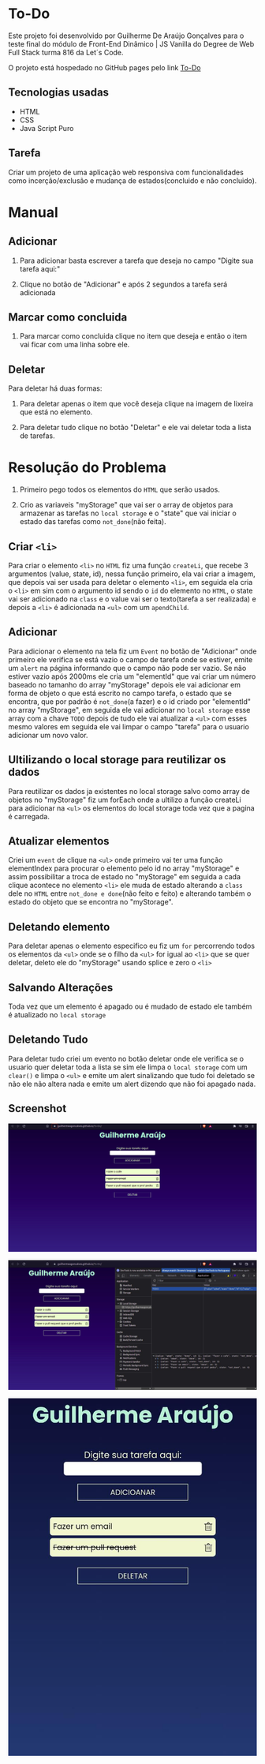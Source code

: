 # To-Do

Este projeto foi desenvolvido por Guilherme De Araújo Gonçalves para o teste final do módulo de Front-End Dinâmico | JS Vanilla do Degree de Web Full Stack turma 816 da Let´s Code.

O projeto está hospedado no GitHub pages pelo link [To-Do](https://guilhermeagoncalves.github.io/To-Do/)

## Tecnologias usadas

- HTML
- CSS
- Java Script Puro

## Tarefa

Criar um projeto de uma aplicação web responsiva com funcionalidades como incerção/exclusão e mudança de estados(concluido e não concluido).

# Manual 

## Adicionar

1. Para adicionar basta escrever a tarefa que deseja no campo "Digite sua tarefa aqui:"

2. Clique no botão de "Adicionar" e após 2 segundos a tarefa será adicionada

## Marcar como concluida


1. Para marcar como concluida clique no item que deseja e então o item vai ficar com uma linha sobre ele.

## Deletar

Para deletar há duas formas:

1. Para deletar apenas o item que você deseja clique na imagem de lixeira que está no elemento.

2. Para deletar tudo clique no botão "Deletar" e ele vai deletar toda a lista de tarefas.

# Resolução do Problema

1. Primeiro pego todos os elementos do `HTML` que serão usados.

2. Crio as variaveis "myStorage" que vai ser o array de objetos para armazenar as tarefas no `local storage` e o "state" que vai iniciar o estado das tarefas como `not_done`(não feita).

## Criar `<li>`

Para criar o elemento `<li>` no `HTML` fiz uma função `createLi`, que recebe 3 argumentos (value, state, id), nessa função primeiro, ela vai criar a imagem, que depois vai ser usada para deletar o elemento `<li>`, em seguida ela cria o `<li>` em sim com o argumento id sendo o `id` do elemento no `HTML`, o state vai ser adicionado na `class` e o value vai ser o texto(tarefa a ser realizada) e depois a `<li>` é adicionada na `<ul>` com um `apendChild`.

## Adicionar

Para adicionar o elemento na tela fiz um `Event` no botão de "Adicionar" onde primeiro ele verifica se está vazio o campo de tarefa onde se estiver, emite um `alert` na página informando que o campo não pode ser vazio. Se não estiver vazio após 2000ms ele cria um "elementId" que vai criar um número baseado no tamanho do array "myStorage" depois ele vai adicionar em forma de objeto o que está escrito no campo tarefa, o estado que se encontra, que por padrão é `not_done`(a fazer) e o id criado por "elementId" no array "myStorage", em seguida ele vai adicionar no `local storage` esse array com a chave `TODO` depois de tudo ele vai atualizar a `<ul>` com esses mesmo valores em seguida ele vai limpar o campo "tarefa" para o usuario adicionar um novo valor.

## Ultilizando o local storage para reutilizar os dados

Para reutilizar os dados ja existentes no local storage salvo como array de objetos no "myStorage" fiz um forEach onde a ultilizo a função createLi para adicionar na `<ul>` os elementos do local storage toda vez que a pagina é carregada.

## Atualizar elementos

Criei um `event` de clique na `<ul>` onde primeiro vai ter uma função elementIndex para procurar o elemento pelo id no array "myStorage" e assim possibilitar a troca de estado no "myStorage" em seguida a cada clique acontece no elemento `<li>` ele muda de estado alterando a `class` dele no `HTML` entre `not_done e done`(não feito e feito) e alterando também o estado do objeto que se encontra no "myStorage".
## Deletando elemento

Para deletar apenas o elemento especifico eu fiz um `for` percorrendo todos os elementos da `<ul>` onde se o filho da `<ul>` for igual ao `<li>` que se quer deletar, deleto ele do "myStorage" usando splice e zero o `<li>`

## Salvando Alterações

Toda vez que um elemento é apagado ou é mudado de estado ele também é atualizado no `local storage`

## Deletando Tudo

Para deletar tudo criei um evento no botão deletar onde ele verifica se o usuario quer deletar toda a lista se sim ele limpa o `local storage` com um `clear()` e limpa o `<ul>` e emite um alert sinalizando que tudo foi deletado se não ele não altera nada e emite um alert dizendo que não foi apagado nada.

## Screenshot

![screenshot_1](assets/img/screenshot/screenshot_1.jpg)

![screenshot_2](assets/img/screenshot/screenshot_2.jpg)

![screenshot_mobile](assets/img/screenshot/screenshot_mobile.jpg)